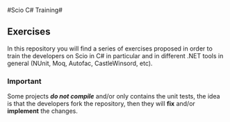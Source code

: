 #Scio C# Training#
## Exercises

In this repository you will find a series of exercises proposed in order to train the developers on Scio in C# in particular and in different .NET tools in general (NUnit, Moq, Autofac, CastleWinsord, etc).

### Important
Some projects ***do not compile*** and/or only contains the unit tests, the idea is that the developers fork the repository, then they will **fix** and/or **implement** the changes.